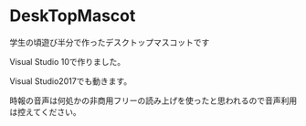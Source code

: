 # DeskTopMascot
学生の頃遊び半分で作ったデスクトップマスコットです

Visual Studio 10で作りました。

Visual Studio2017でも動きます。

時報の音声は何処かの非商用フリーの読み上げを使ったと思われるので音声利用は控えてください。
